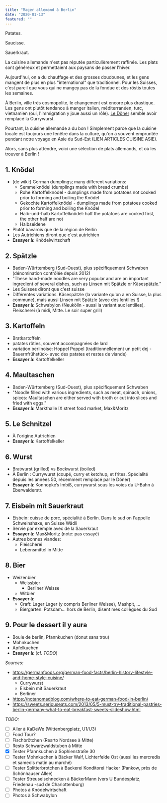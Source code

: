 ```yaml
---
title: "Mager allemand à Berlin"
date: "2020-01-13"
featured: ""
---
```


Patates.

Saucisse.

Sauerkraut.

La cuisine allemande n'est pas réputée particulièrement raffinée. Les plats sont
généreux et permettaient aux paysans de passer l'hiver.

Aujourd'hui, on a du chauffage et des grosses doudounes, et les gens mangent de
plus en plus "international" que traditionnel. Pour les Suisses, c'est pareil
que vous qui ne mangey pas de la fondue et des röstis toutes les semaines.

À Berlin, ville très cosmopolite, le changement est encore plus drastique. Les
gens ont plutôt tendance à manger italien, méditerranéen, turc, vietnamien (oui,
l'immigration y joue aussi un rôle). [Le Döner](LIEN) semble avoir remplacé la
Currywurst.

Pourtant, la cuisine allemande a du bon ! Simplement parce que la cuisine locale
est toujours une fenêtre dans la culture, qu'on a souvent empruntée pendant
notre voyage en Asie du Sud-Est (LIEN ARTICLES CUISINE ASIE).

Alors, sans plus attendre, voici une sélection de plats allemands, et où les
trouver à Berlin !

## 1. Knödel

- (de wiki:) German dumplings; many different variations:
  - Semmelknödel (dumplings made with bread crumbs)
  - Rohe Kartoffelknödel - dumplings made from potatoes not cooked prior to
    forming and boiling the Knödel
  - Gekochte Kartoffelknödel - dumplings made from potatoes cooked prior to
    forming and boiling the Knödel
  - Halb-und-halb Kartoffelknödel: half the potatoes are cooked first, the other
    half are not
  - Halbseidene
- Plutôt bavarois que de la région de Berlin
- Les Autrichiens diront que c'est autrichien
- **Essayer à**: Knödelwirtschaft

## 2. Spätzle

- Baden-Württemberg (Sud-Ouest), plus spécifiquement Schwaben (dénomination
  contrôlée depuis 2012)
- "These hand-made noodles are very popular and are an important ingredient of
  several dishes, such as Linsen mit Spätzle or Käsespätzle."
- Les Suisses diront que c'est suisse
- Différentes variations. Käsespätzle (la variante qu'on a en Suisse, la plus
  commune), mais aussi Linsen mit Spätzle (avec des lentilles !)
- **Essayer à**: Schwabylon (Neukölln - aussi la variant aux lentilles),
  Fleischerei (à midi, Mitte. Le soir super grill)

## 3. Kartoffeln

- Bratkartoffeln
- patates rôties, souvent accompagnées de lard
- variation berlinoise: Hoppel Poppel (traditionnellement un petit dej
  -Bauernfrühstück- avec des patates et restes de viande)
- **Essayer à**: Kartoffelkeller

## 4. Maultaschen

- Baden-Württemberg (Sud-Ouest), plus spécifiquement Schwaben
- "Noodle filled with various ingredients, such as meat, spinach, onions,
  spices: Maultaschen are either served with broth or cut into slices and fried
  with eggs."
- **Essayer à**: Markthalle IX street food market, Max&Moritz

## 5. Le Schnitzel

- À l'origine Autrichien
- **Essayer à**: Kartoffelkeller

## 6. Wurst

- Bratwurst (grilled) vs Bockwurst (boiled)
- À Berlin : Currywurst (coupé, curry et ketchup, et frites. Spécialité depuis
  les années 50, récemment remplacé par le Döner)
- **Essayer à**: Konnopke’s Imbiß, currywurst sous les voies du U-Bahn à
  Eberwalderstr.

## 7. Eisbein mit Sauerkraut

- Eisbein: cuisse de porc, spécialité à Berlin. Dans le sud on l'appelle
  Schweinshaxe, en Suisse Wädli
- Servie par exemple avec de la Sauerkraut
- **Essayer à**: Max&Moritz (note: pas essayé)
- Autres bonnes viandes:
  - Fleischerei
  - Lebensmittel in Mitte

## 8. Bier

- Weizenbier
  - Weissbier
    - Berliner Weisse
  - Witbier
- **Essayer à**:
  - Craft: Lager Lager (y compris Berliner Weisse), Mashpit, ...
  - Biergarten: Potsdam... hors de Berlin, disent mes collègues du Sud

## 9. Pour le dessert il y aura

- Boule de berlin, Pfannkuchen (donut sans trou)
- Mohnkuchen
- Apfelkuchen
- **Essayer à**: (cf. _TODO_)

_Sources:_

- https://germanfoods.org/german-food-facts/berlin-history-lifestyle-and-home-style-cuisine/
  - Currywurst
  - Eisbein mit Sauerkraut
  - Berliner
- https://notanomadblog.com/where-to-eat-german-food-in-berlin/
- https://sweets.seriouseats.com/2013/05/5-must-try-traditional-pastries-berlin-germany-what-to-eat-breakfast-sweets-slideshow.html

_TODO:_

- [ ] Aller à KaDeWe (Wittenbergplatz, U1/U3)
- [ ] Food Tour?
- [ ] Fischbrötchen (Resrto Nordsee à Mitte)
- [ ] Resto Schwarzwaldstuben à Mitte
- [x] Tester Pfannkuchen à Sophienstraße 30
- [ ] Tester Mohnkuchen à Bäcker Walf, Lichterfelde Ost (aussi les mercredis et
      samedis matin au marché)
- [ ] Tester Splitterbrotchen à Backerei Konditorei Hacker (Pankow, près de
      Schönhauser Allee)
- [ ] Tester Streuselschnecken à BäckerMann (vers U Bundesplatz, Friedenau -sud
      de Charlottenburg)
- [ ] Photos à Knödelwirtschaft
- [ ] Photos à Schwabylon
